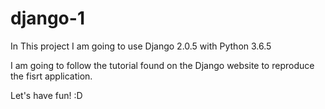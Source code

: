 # django-1

In This project I am going to use Django 2.0.5 with Python 3.6.5

I am going to follow the tutorial found on the Django website to reproduce the fisrt application. 

Let's have fun! :D